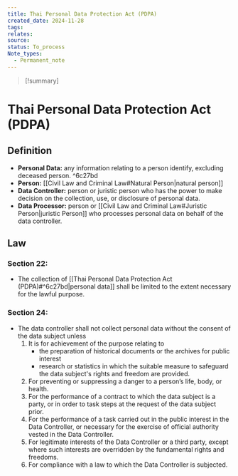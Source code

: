 ```yaml
---
title: Thai Personal Data Protection Act (PDPA)
created_date: 2024-11-28
tags: 
relates: 
source: 
status: To_process
Note_types:
  - Permanent_note
---
```

> [!summary]
> 

# Thai Personal Data Protection Act (PDPA)

## Definition
- **Personal Data:** any information relating to a person identify, excluding deceased person. ^6c27bd
- **Person:** [[Civil Law and Criminal Law#Natural Person|natural person]]
- **Data Controller:** person or juristic person who has the power to make decision on the collection, use, or disclosure of personal data.
- **Data Processor:** person or [[Civil Law and Criminal Law#Juristic Person|juristic Person]] who processes personal data on behalf of the data controller.

## Law

### Section 22:
- The collection of [[Thai Personal Data Protection Act (PDPA)#^6c27bd|personal data]] shall be limited to the extent necessary for the lawful purpose.
### Section 24:
- The data controller shall not collect personal data without the consent of the data subject unless
	1. It is for achievement of the purpose relating to 
		- the preparation of historical documents or the archives for public interest
		- research or statistics
	  in which the suitable measure to safeguard the data subject's rights and freedom are provided.
	2. For preventing or suppressing a danger to a person’s life, body, or health.
	3. For the performance of a contract to which the data subject is a party, or in order to task steps at the request of the data subject prior.
	4. For the performance of a task carried out in the public interest in the Data Controller, or necessary for the exercise of official authority vested in the Data Controller.
	5. For legitimate interests of the Data Controller or a third party, except where such interests are overridden by the  fundamental rights and freedoms.
	6. For compliance with a law to which the Data Controller is subjected.